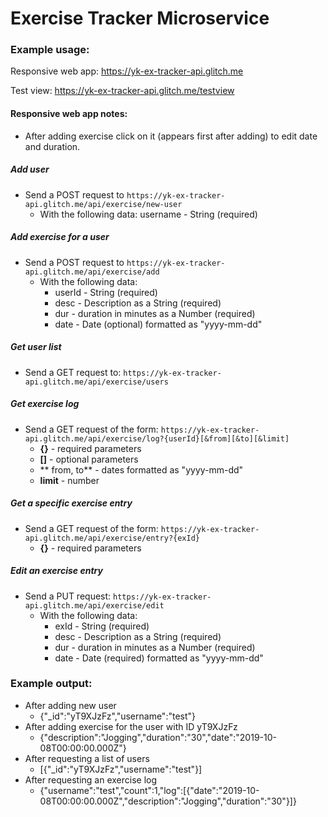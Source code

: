 # Exercise Tracker Microservice
### Example usage:
Responsive web app: https://yk-ex-tracker-api.glitch.me  

Test view: https://yk-ex-tracker-api.glitch.me/testview  

#### Responsive web app notes:
* After adding exercise click on it (appears first after adding) to edit date and duration.

##### Add user
* Send a POST request to `https://yk-ex-tracker-api.glitch.me/api/exercise/new-user`
  * With the following data:
        username - String (required)

##### Add exercise for a user
* Send a POST request to `https://yk-ex-tracker-api.glitch.me/api/exercise/add`
  * With the following data:  
    * userId - String (required)  
    * desc - Description as a String (required)  
    * dur - duration in minutes as a Number (required)  
    * date - Date (optional) formatted as "yyyy-mm-dd"  

##### Get user list
* Send a GET request to: `https://yk-ex-tracker-api.glitch.me/api/exercise/users`

##### Get exercise log
* Send a GET request of the form: `https://yk-ex-tracker-api.glitch.me/api/exercise/log?{userId}[&from][&to][&limit]`
    * **{}** - required parameters
    * **[]** - optional parameters
    * ** from, to** - dates formatted as "yyyy-mm-dd"
    * **limit** - number

##### Get a specific exercise entry
* Send a GET request of the form: `https://yk-ex-tracker-api.glitch.me/api/exercise/entry?{exId}`
    * **{}** - required parameters

##### Edit an exercise entry
* Send a PUT request: `https://yk-ex-tracker-api.glitch.me/api/exercise/edit`
  * With the following data:  
    * exId - String (required)  
    * desc - Description as a String (required)  
    * dur - duration in minutes as a Number (required)  
    * date - Date (required) formatted as "yyyy-mm-dd"  

### Example output:
* After adding new user
    * {"_id":"yT9XJzFz","username":"test"}
* After adding exercise for the user with ID yT9XJzFz
    * {"description":"Jogging","duration":"30","date":"2019-10-08T00:00:00.000Z"}
* After requesting a list of users
    * [{"_id":"yT9XJzFz","username":"test"}]
* After requesting an exercise log
    * {"username":"test","count":1,"log":[{"date":"2019-10-08T00:00:00.000Z","description":"Jogging","duration":"30"}]}
